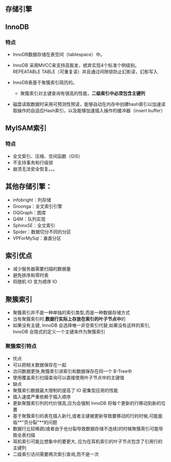 
## 存储引擎

## InnoDB

### 特点

- InnoDB数据存储在表空间（tablespace）中。

- InnoDB 采用MVCC来支持高鬓发，摈弃实现4个标准个例级别。REPEATABLE TABLE（可重复读）并且通过间隙锁防止幻影读，幻影写入

- InnoDB表基于聚簇索引简历的。
  - 聚簇索引对主键查询有很高的性能，**二级索引中必须包含主键列**

- 磁盘读取数据时采用可预测性预读，能够自动在内存中创建hash索引以加速读取操作的自适应Hash索引，以及能够加速插入操作的缓冲器（insert buffer）

## MyISAM索引

### 特点

- 全文索引、压缩、空间函数（GIS）
- 不支持事务和行级锁
- 崩溃无法安全恢复。。。

## 其他存储引擎：

- infobright：列存储
- Groonga：全文索引引擎
- OQGraph：图库
- Q4M：队列实现
- SphinxSE：全文索引
- Spider：数据切分不同的分区
- VPForMySql：垂直分区

## 索引优点

- 减少服务器需要扫描的数据量
- 避免排序和零时表
- 将随机 IO 变为顺序 IO

## 聚簇索引
- 聚簇索引并不是一种单独的索引类型,而是一种数据存储方式
- 当有聚簇索引时,**数据行实际上存放在索引的叶子节点中**的
- 如果没有主键, InnoDB 会选择唯一非空索引代替,如果没有这样的索引, InnoDB 会隐式的定义一个主键来作为聚簇索引

### 聚簇索引特点
- 优点
 - 可以把相关数据保存在一起
 - 访问数据更快,聚簇索引讲索引和数据保存在同一个 B-Tree中
 - 使用覆盖索引扫描查询可以直接使用叶子节点中的主键值
- 缺点
 - 聚簇索引数据最大限制的提高了 IO 密集型应用的性能
 - 插入速度严重依赖于插入顺序
 - 更新聚簇索引列的代价很高,应为会强制 InnoDB 将每个更新的行移动到新的位置
 - 基于聚簇索引的表在插入新行,或者主键被更新导致要移动的行的时候,可能面临**"页分裂"**的问题
 - 数据行比较稀疏(或者由于也分裂导致数据存储不连续)的时候聚簇索引可能导致全表扫描
 - 耳机索引可能比想象中的要更大, 应为在耳机索引的叶子节点包含了引用行的主键列
 - 二级索引访问需要两次索引查询,而不是一次

###





